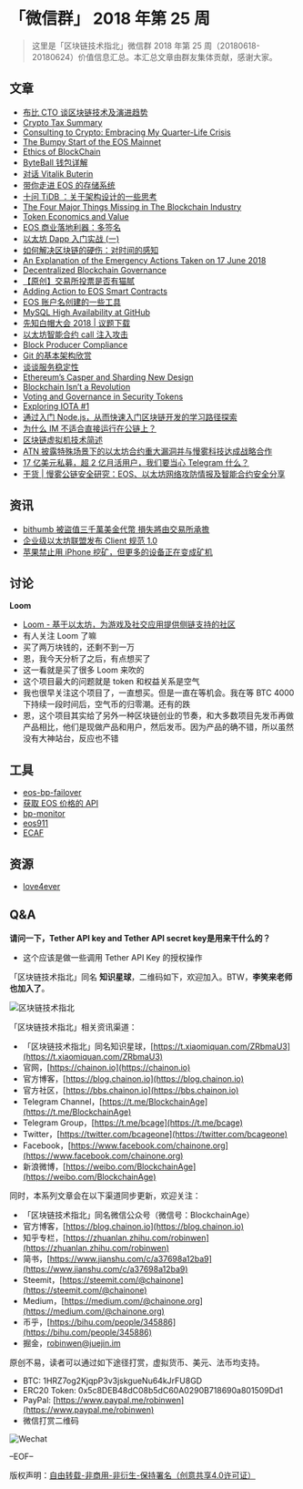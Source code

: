 # 「微信群」 2018 年第 25 周

> 这里是「区块链技术指北」微信群 2018 年第 25 周（20180618-20180624）价值信息汇总。本汇总文章由群友集体贡献，感谢大家。

## 文章

* [布比 CTO 谈区块链技术及演进趋势](https://bbs.chainon.io/d/644-cto)
* [Crypto Tax Summary](https://bbs.chainon.io/d/645-crypto-tax-summary)
* [Consulting to Crypto: Embracing My Quarter-Life Crisis](https://bbs.chainon.io/d/646-consulting-to-crypto-embracing-my-quarter-life-crisis)
* [The Bumpy Start of the EOS Mainnet](https://bbs.chainon.io/d/647-the-bumpy-start-of-the-eos-mainnet)
* [Ethics of BlockChain](https://bbs.chainon.io/d/649-ethics-of-blockchain)
* [ByteBall 钱包详解](https://bbs.chainon.io/d/650-byteball)
* [对话 Vitalik Buterin](https://bbs.chainon.io/d/651-vitalik-buterin)
* [带你走进 EOS 的存储系统](https://bbs.chainon.io/d/652-eos)
* [十问 TiDB ：关于架构设计的一些思考](https://bbs.chainon.io/d/653-tidb)
* [The Four Major Things Missing in The Blockchain Industry](https://bbs.chainon.io/d/655-the-four-major-things-missing-in-the-blockchain-industry)
* [Token Economics and Value](https://bbs.chainon.io/d/656-token-economics-and-value)
* [EOS 商业落地利器：多签名](https://bbs.chainon.io/d/659-eos)
* [以太坊 Dapp 入门实战 (一)](https://bbs.chainon.io/d/660-dapp)
* [如何解决区块链的硬伤：对时间的感知](https://bbs.chainon.io/d/661-blockchain)
* [An Explanation of the Emergency Actions Taken on 17 June 2018](https://bbs.chainon.io/d/664-an-explanation-of-the-emergency-actions-taken-on-17-june-2018)
* [Decentralized Blockchain Governance](https://bbs.chainon.io/d/667-decentralized-blockchain-governance)
* [【原创】交易所投票是否有猫腻](https://bbs.chainon.io/d/668-eos)
* [Adding Action to EOS Smart Contracts](https://bbs.chainon.io/d/669-adding-action-to-eos-smart-contracts)
* [EOS 账户名创建的一些工具](https://bbs.chainon.io/d/670-eos)
* [MySQL High Availability at GitHub](https://bbs.chainon.io/d/671-mysql-high-availability-at-github)
* [先知白帽大会 2018 | 议题下载](https://bbs.chainon.io/d/672-2018)
* [以太坊智能合约 call 注入攻击](https://bbs.chainon.io/d/673-call)
* [Block Producer Compliance](https://bbs.chainon.io/d/675-block-producer-compliance)
* [Git 的基本架构欣赏](https://bbs.chainon.io/d/677-git)
* [谈谈服务稳定性](https://bbs.chainon.io/d/678-services)
* [Ethereum’s Casper and Sharding New Design](https://bbs.chainon.io/d/679-ethereum-s-casper-and-sharding-new-design)
* [Blockchain Isn’t a Revolution](https://bbs.chainon.io/d/680-blockchain-isn-t-a-revolution)
* [Voting and Governance in Security Tokens](https://bbs.chainon.io/d/681-voting-and-governance-in-security-tokens)
* [Exploring IOTA #1](https://bbs.chainon.io/d/682-exploring-iota-1)
* [通过入门 Node.js，从而快速入门区块链开发的学习路径探索](https://bbs.chainon.io/d/683-node-js)
* [为什么 IM 不适合直接运行在公链上？](https://mp.weixin.qq.com/s/1ycGGsf_H8E0K9UwUsYwAg)
* [区块链虚拟机技术简述](https://mp.weixin.qq.com/s/w-6vbf44JuPDePNAM0UrCg)
* [ATN 披露特殊场景下的以太坊合约重大漏洞并与慢雾科技达成战略合作](https://mp.weixin.qq.com/s/S5Oq4TxxW5OgEkOmy8ZSzQ)
* [17 亿美元私募，超 2 亿月活用户，我们要当心 Telegram 什么？](https://mp.weixin.qq.com/s/LADoiBMcj1YEWpu5t5q2Xg)
* [干货 | 慢雾公链安全研究：EOS、以太坊网络攻防情报及智能合约安全分享](https://mp.weixin.qq.com/s/aUS7qm6T7FT1fgj17oUR1A)

## 资讯

* [bithumb 被盜值三千萬美金代幣 損失將由交易所承擔](https://bbs.chainon.io/d/658-bithumb)
* [企业级以太坊联盟发布 Client 规范 1.0](https://bbs.chainon.io/d/674-client-1-0)
* [苹果禁止用 iPhone 挖矿，但更多的设备正在变成矿机](https://bbs.chainon.io/d/684-iphone)

## 讨论

**Loom**

* [Loom - 基于以太坊，为游戏及社交应用提供侧链支持的社区](https://zhuanlan.zhihu.com/p/38198720)
* 有人关注 Loom 了嘛
* 买了两万块钱的，还剩不到一万
* 恩，我今天分析了之后，有点想买了
* 这一看就是买了很多 Loom 来吹的
* 这个项目最大的问题就是 token 和权益关系是空气
* 我也很早关注这个项目了，一直想买。但是一直在等机会。我在等 BTC 4000 下持续一段时间后，空气币的归零潮。还有的跌
* 恩，这个项目其实给了另外一种区块链创业的节奏，和大多数项目先发币再做产品相比，他们是现做产品和用户，然后发币。因为产品的确不错，所以虽然没有大神站台，反应也不错

## 工具

* [eos-bp-failover](https://bbs.chainon.io/d/648-eos-bp-failover)
* [获取 EOS 价格的 API](https://bbs.chainon.io/d/654-eos-api)
* [bp-monitor](https://bbs.chainon.io/d/657-bp-monitor)
* [eos911](https://bbs.chainon.io/d/665-eos911)
* [ECAF](https://bbs.chainon.io/d/666-ecaf)

## 资源

* [love4ever](https://bbs.chainon.io/d/663-love4ever)

## Q&A

**请问一下，Tether API key and Tether API secret key是用来干什么的？**

* 这个应该是做一些调用 Tether API Key 的授权操作

「区块链技术指北」同名 **知识星球**，二维码如下，欢迎加入。BTW，**李笑来老师也加入了**。

![区块链技术指北](https://i.imgur.com/RBmpxTL.png)

「区块链技术指北」相关资讯渠道：

* 「区块链技术指北」同名知识星球，[https://t.xiaomiquan.com/ZRbmaU3](https://t.xiaomiquan.com/ZRbmaU3)
* 官网，[https://chainon.io](https://chainon.io)
* 官方博客，[https://blog.chainon.io](https://blog.chainon.io)
* 官方社区，[https://bbs.chainon.io](https://bbs.chainon.io)
* Telegram Channel，[https://t.me/BlockchainAge](https://t.me/BlockchainAge)
* Telegram Group，[https://t.me/bcage](https://t.me/bcage)
* Twitter，[https://twitter.com/bcageone](https://twitter.com/bcageone)
* Facebook，[https://www.facebook.com/chainone.org](https://www.facebook.com/chainone.org)
* 新浪微博，[https://weibo.com/BlockchainAge](https://weibo.com/BlockchainAge)

同时，本系列文章会在以下渠道同步更新，欢迎关注：

* 「区块链技术指北」同名微信公众号（微信号：BlockchainAge）
* 官方博客，[https://blog.chainon.io](https://blog.chainon.io)
* 知乎专栏，[https://zhuanlan.zhihu.com/robinwen](https://zhuanlan.zhihu.com/robinwen)
* 简书，[https://www.jianshu.com/c/a37698a12ba9](https://www.jianshu.com/c/a37698a12ba9)
* Steemit，[https://steemit.com/@chainone](https://steemit.com/@chainone)
* Medium，[https://medium.com/@chainone.org](https://medium.com/@chainone.org)
* 币乎，[https://bihu.com/people/345886](https://bihu.com/people/345886)
* 掘金，[robinwen@juejin.im](https://juejin.im/user/5673ccae60b2260ee435f89a/posts)

原创不易，读者可以通过如下途径打赏，虚拟货币、美元、法币均支持。

* BTC: 1HRZ7og2KjqpP3v3jskgueNu64kJrFU8GD
* ERC20 Token: 0x5c8DEB48dC08b5dC60A0290B718690a801509Dd1
* PayPal: [https://www.paypal.me/robinwen](https://www.paypal.me/robinwen)
* 微信打赏二维码

![Wechat](https://i.imgur.com/hKyy9lI.jpg)

–EOF–

版权声明：[自由转载-非商用-非衍生-保持署名（创意共享4.0许可证）](http://creativecommons.org/licenses/by-nc-nd/4.0/deed.zh)
